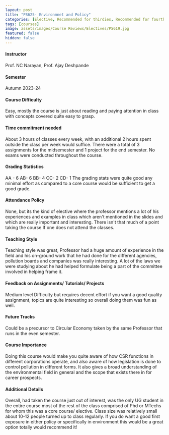 ```yaml
---
layout: post
title: "PS625- Environmnet and Policy"
categories: [Elective, Recommended for thirdies, Recommended for fourthies, Environment And Policy]
tags: [courses]
image: assets/images/Course Reviews/Electives/PS619.jpg
featured: false
hidden: false
---
```


#### Instructor
Prof. NC Narayan, Prof. Ajay Deshpande

#### Semester
Autumn 2023-24

#### Course Difficulty
Easy, mostly the course is just about reading and paying attention in class with concepts covered quite easy to grasp.

#### Time commitment needed
About 3 hours of classes every week, with an additional 2 hours spent outside the class per week would suffice. There were a total of 3 assignments for the midsemester and 1 project for the end semester. No exams were conducted throughout the course. 

#### Grading Statistics
AA - 6
AB- 6
BB- 4
CC- 2
CD- 1
The grading stats were quite good any minimal effort as compared to a core course would be sufficient to get a good grade.

#### Attendance Policy
None, but its the kind of elective where the professor mentions a lot of his experiences and examples in class which aren't mentioned in the slides and which are really important and interesting. There isn't that much of a point taking the course If one does not attend the classes.

#### Teaching Style
Teaching style was great, Professor had a huge amount of experience in the field and his on-ground work that he had done for the different agencies, pollution boards and companies was really interesting. A lot of the laws we were studying about he had helped formulate being a part of the committee involved in helping frame it.

#### Feedback on Assignments/ Tutorials/ Projects
Medium level Difficulty but requires decent effort if you want a good quality assignment, topics are quite interesting so overall doing them was fun as well.

#### Future Tracks
Could be a precursor to Circular Economy taken by the same Professor that runs in the even semester.

#### Course Importance
Doing this course would make you quite aware of how CSR functions in different corporations operate, and also aware of how legislation is done to control pollution in different forms. It also gives a broad understanding of the environmental field in general and the scope that exists there in for career prospects.

#### Additional Details
Overall, had taken the course just out of interest, was the only UG student in the entire course most of the rest of the class comprised of Phd or MTechs for whom this was a core course/ elective. Class size was relatively small about 10-12 people turned up to class regularly. If you do want a good first exposure in either policy or specifically in environment this would be a great option totally would recommend it!

